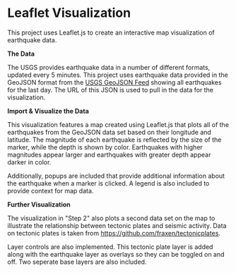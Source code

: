 # Leaflet Visualization

This project uses Leaflet.js to create an interactive map visualization of earthquake data.


 **The Data**

   The USGS provides earthquake data in a number of different formats, updated every 5 minutes. This project uses earthquake data provided in the GeoJSON format from the [USGS GeoJSON Feed](http://earthquake.usgs.gov/earthquakes/feed/v1.0/geojson.php) showing all earthquakes for the last day.  The URL of this JSON is used to pull in the data for the visualization.


 **Import & Visualize the Data**

   This visualization features a map created using Leaflet.js that plots all of the earthquakes from the GeoJSON data set based on their longitude and latitude. The magnitude of each earthquake is reflected by the size of the marker, while the depth is shown by color. Earthquakes with higher magnitudes appear larger and earthquakes with greater depth appear darker in color.

   Additionally, popups are included that provide additional information about the earthquake when a marker is clicked. A legend is also included to provide context for map data.


**Further Visualization**

   The visualization in "Step 2" also plots a second data set on the map to illustrate the relationship between tectonic plates and seismic activity. Data on tectonic plates is taken from <https://github.com/fraxen/tectonicplates>.

   Layer controls are also implemented. This tectonic plate layer is added along with the earthquake layer as overlays so they can be toggled on and off. Two seperate base layers are also included. 
